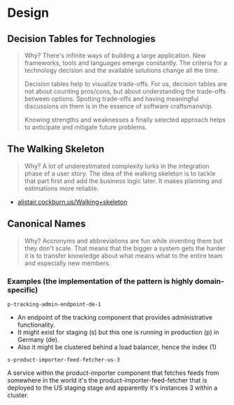 # Design

## Decision Tables for Technologies

> Why? There's infinite ways of building a large application. New frameworks, tools and languages emerge constantly. The criteria for a technology decision and the available solutions change all the time.
>
> Decision tables help to visualize trade-offs. For us, decision tables are not about counting pros/cons, but about understanding the trade-offs between options. Spotting trade-offs and having meaningful discussions on them is in the essence of software craftsmanship.
>
> Knowing strengths and weaknesses a finally selected approach helps to anticipate and mitigate future problems.

## The Walking Skeleton

> Why? A lot of underestimated complexity lurks in the integration phase of a user story. The idea of the walking skeleton is to tackle that part first and add the business logic later. It makes planning and estimations more reliable.

* [alistair.cockburn.us/Walking+skeleton](http://alistair.cockburn.us/Walking+skeleton)

## Canonical Names

> Why? Accronyms and abbreviations are fun while inventing them but they don't scale. That means that the bigger a system gets the harder it is to transfer knowledge about what means what to the entire team and especially new members.

### Examples \(the implementation of the pattern is highly domain-specific\)

```text
p-tracking-admin-endpoint-de-1
```

* An endpoint of the tracking component that provides administrative functionality.
* It might exist for staging \(s\) but this one is running in production \(p\) in Germany \(de\).
* Also it might be clustered behind a load balancer, hence the index \(1\)

```text
s-product-importer-feed-fetcher-us-3
```

A service within the product-importer component that fetches feeds from somewhere in the world it's the product-importer-feed-fetcher that is deployed to the US staging stage and apparently it's instances 3 within a cluster.

